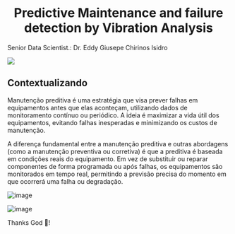 # <h1 align="center">Predictive Maintenance and failure detection by Vibration Analysis</h1>

Senior Data Scientist.: Dr. Eddy Giusepe Chirinos Isidro


![](https://i.ytimg.com/vi/K1Vnyts3DRE/maxresdefault.jpg)

## Contextualizando

Manutenção preditiva é uma estratégia que visa prever falhas em equipamentos antes que elas aconteçam, utilizando dados de monitoramento contínuo ou periódico. A ideia é maximizar a vida útil dos equipamentos, evitando falhas inesperadas e minimizando os custos de manutenção.

A diferença fundamental entre a manutenção preditiva e outras abordagens (como a manutenção preventiva ou corretiva) é que a preditiva é baseada em condições reais do equipamento. Em vez de substituir ou reparar componentes de forma programada ou após falhas, os equipamentos são monitorados em tempo real, permitindo a previsão precisa do momento em que ocorrerá uma falha ou degradação.

![image](https://github.com/user-attachments/assets/85e917d7-dae7-4763-a297-2831b44fc28d)


![image](https://github.com/user-attachments/assets/9f5efba7-538c-4295-b7b8-8b8fdb63cff2)





















Thanks God 🤗!
